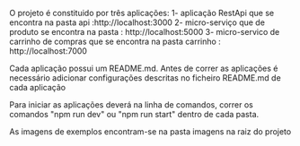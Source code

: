 O projeto é constituido por três aplicações:
1- aplicação RestApi que se encontra na pasta api :http://localhost:3000
2- micro-serviço que de produto se encontra na pasta : http://localhost:5000
3- micro-servico de carrinho de compras que se encontra na pasta carrinho : http://localhost:7000

Cada aplicação possui um README.md. Antes de correr as aplicações é necessário adicionar configurações descritas no ficheiro README.md de cada aplicação

Para iniciar as aplicações deverá na linha de comandos, correr os comandos "npm run dev" ou "npm run start" dentro de cada pasta.

As imagens de exemplos encontram-se na pasta imagens na raiz do projeto
